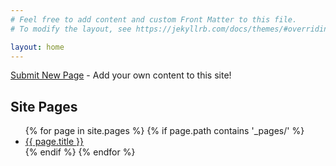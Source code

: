 ```yaml
---
# Feel free to add content and custom Front Matter to this file.
# To modify the layout, see https://jekyllrb.com/docs/themes/#overriding-theme-defaults

layout: home
---
```

[Submit New Page](https://github.com/peers8862/peers8862.github.io/issues/new?template=content_form.yml) - Add your own content to this site!

<h2>Site Pages</h2>
<ul>
  {% for page in site.pages %}
    {% if page.path contains '_pages/' %}
      <li><a href="{{ page.url | relative_url }}">{{ page.title }}</a></li>
    {% endif %}
  {% endfor %}
</ul>

